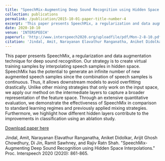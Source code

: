 ```yaml
---
title: "SpeechMix-Augmenting Deep Sound Recognition using Hidden Space Interpolations"
collection: publications
permalink: /publication/2015-10-01-paper-title-number-4
excerpt: 'This paper presents SpeechMix, a regularization and data augmentation technique for deep sound recognition. Our strategy is to create virtual training samples by interpolating speech samples in hidden space. SpeechMix has the potential to generate an infinite number of new augmented speech samples since the combination of speech samples is continuous. Thus, it allows downstream models to avoid overfitting drastically. Unlike other mixing strategies that only work on the input space, we apply our method on the intermediate layers to capture a broader representation of the feature space. Through an extensive quantitative evaluation, we demonstrate the effectiveness of SpeechMix in comparison to standard learning regimes and previously applied mixing strategies. Furthermore, we highlight how different hidden layers contribute to the improvements in classification using an ablation study.'
date: 2020-10-10
venue: 'INTERSPEECH'
paperurl: 'http://www.interspeech2020.org/uploadfile/pdf/Mon-2-8-10.pdf'
citation: 'Jindal, Amit, Narayanan Elavathur Ranganatha, Aniket Didolkar, Arijit Ghosh Chowdhury, Di Jin, Ramit Sawhney, and Rajiv Ratn Shah. "SpeechMix-Augmenting Deep Sound Recognition using Hidden Space Interpolations." Proc. Interspeech 2020 (2020): 861-865.'
---
```

This paper presents SpeechMix, a regularization and data augmentation technique for deep sound recognition. Our strategy is to create virtual training samples by interpolating speech samples in hidden space. SpeechMix has the potential to generate an infinite number of new augmented speech samples since the combination of speech samples is continuous. Thus, it allows downstream models to avoid overfitting drastically. Unlike other mixing strategies that only work on the input space, we apply our method on the intermediate layers to capture a broader representation of the feature space. Through an extensive quantitative evaluation, we demonstrate the effectiveness of SpeechMix in comparison to standard learning regimes and previously applied mixing strategies. Furthermore, we highlight how different hidden layers contribute to the improvements in classification using an ablation study.

[Download paper here](http://www.interspeech2020.org/uploadfile/pdf/Mon-2-8-10.pdf)

Jindal, Amit, Narayanan Elavathur Ranganatha, Aniket Didolkar, Arijit Ghosh Chowdhury, Di Jin, Ramit Sawhney, and Rajiv Ratn Shah. "SpeechMix-Augmenting Deep Sound Recognition using Hidden Space Interpolations." Proc. Interspeech 2020 (2020): 861-865.